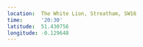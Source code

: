 ```yaml
---
location:  The White Lion, Streatham, SW16
time:      '20:30'
latitude:  51.430756
longitude: -0.129648
---
```

